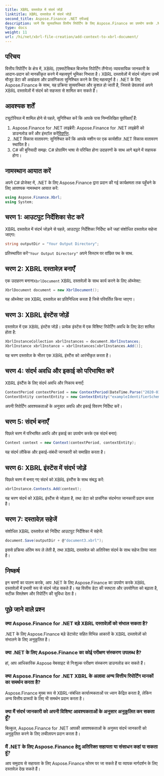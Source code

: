 ```yaml
---
title: XBRL दस्तावेज़ में संदर्भ जोड़ें
linktitle: XBRL दस्तावेज़ में संदर्भ जोड़ें
second_title: Aspose.Finance .NET एपीआई
description: जानें कि सुव्यवस्थित वित्तीय रिपोर्टिंग के लिए Aspose.Finance का उपयोग करके .NET में XBRL दस्तावेज़ों में संदर्भ कैसे जोड़ें। #Aspose #Finance #XBRL
type: docs
weight: 11
url: /hi/net/xbrl-file-creation/add-context-to-xbrl-document/
---
```

## परिचय
वित्तीय रिपोर्टिंग के क्षेत्र में, XBRL (एक्सटेंसिबल बिजनेस रिपोर्टिंग लैंग्वेज) व्यावसायिक जानकारी के आदान-प्रदान को मानकीकृत करने में महत्वपूर्ण भूमिका निभाता है। XBRL दस्तावेज़ों में संदर्भ जोड़ना उनमें मौजूद डेटा की अखंडता और प्रासंगिकता सुनिश्चित करने के लिए महत्वपूर्ण है। .NET के लिए Aspose.Finance के साथ, यह प्रक्रिया सुव्यवस्थित और कुशल हो जाती है, जिससे डेवलपर्स अपने XBRL दस्तावेज़ों में संदर्भ को सहजता से शामिल कर सकते हैं।
## आवश्यक शर्तें
ट्यूटोरियल में शामिल होने से पहले, सुनिश्चित करें कि आपके पास निम्नलिखित पूर्वापेक्षाएँ हैं:
1. Aspose.Finance for .NET लाइब्रेरी: Aspose.Finance for .NET लाइब्रेरी को डाउनलोड करें और इंस्टॉल करें[विज्ञप्ति](https://releases.aspose.com/finance/net/).
2. .NET विकास वातावरण: सुनिश्चित करें कि आपके मशीन पर एक कार्यशील .NET विकास वातावरण स्थापित है।
3. C# की बुनियादी समझ: C# प्रोग्रामिंग भाषा से परिचित होना उदाहरणों के साथ आगे बढ़ने में सहायक होगा।
## नामस्थान आयात करें
अपने C# प्रोजेक्ट में, .NET के लिए Aspose.Finance द्वारा प्रदान की गई कार्यक्षमता तक पहुँचने के लिए आवश्यक नामस्थान आयात करें:
```csharp
using Aspose.Finance.Xbrl;
using System;
```
## चरण 1: आउटपुट निर्देशिका सेट करें
XBRL दस्तावेज़ में संदर्भ जोड़ने से पहले, आउटपुट निर्देशिका निर्दिष्ट करें जहां संशोधित दस्तावेज़ सहेजा जाएगा:
```csharp
string outputDir = "Your Output Directory";
```
 प्रतिस्थापित करें`"Your Output Directory"` अपने सिस्टम पर वांछित पथ के साथ.
## चरण 2: XBRL दस्तावेज़ बनाएँ
 एक उदाहरण बनाना`XbrlDocument` XBRL दस्तावेज़ों के साथ कार्य करने के लिए ऑब्जेक्ट:
```csharp
XbrlDocument document = new XbrlDocument();
```
यह ऑब्जेक्ट उस XBRL दस्तावेज़ का प्रतिनिधित्व करता है जिसे परिवर्तित किया जाएगा।
## चरण 3: XBRL इंस्टेंस जोड़ें
दस्तावेज़ में एक XBRL इंस्टेंस जोड़ें। प्रत्येक इंस्टेंस में एक विशिष्ट रिपोर्टिंग अवधि के लिए डेटा शामिल होता है:
```csharp
XbrlInstanceCollection xbrlInstances = document.XbrlInstances;
XbrlInstance xbrlInstance = xbrlInstances[xbrlInstances.Add()];
```
यह चरण दस्तावेज़ के भीतर एक XBRL इंस्टैंस को आरंभीकृत करता है।
## चरण 4: संदर्भ अवधि और इकाई को परिभाषित करें
XBRL इंस्टैंस के लिए संदर्भ अवधि और निकाय बनाएँ:
```csharp
ContextPeriod contextPeriod = new ContextPeriod(DateTime.Parse("2020-01-01"), DateTime.Parse("2020-02-10"));
ContextEntity contextEntity = new ContextEntity("exampleIdentifierScheme", "exampleIdentifier");
```
अपनी रिपोर्टिंग आवश्यकताओं के अनुसार अवधि और इकाई विवरण निर्दिष्ट करें।
## चरण 5: संदर्भ बनाएँ
पिछले चरण में परिभाषित अवधि और इकाई का उपयोग करके एक संदर्भ बनाएं:
```csharp
Context context = new Context(contextPeriod, contextEntity);
```
यह संदर्भ लौकिक और इकाई-संबंधी जानकारी को समाहित करता है।
## चरण 6: XBRL इंस्टेंस में संदर्भ जोड़ें
पिछले चरण में बनाए गए संदर्भ को XBRL इंस्टैंस के साथ संबद्ध करें:
```csharp
xbrlInstance.Contexts.Add(context);
```
यह चरण संदर्भ को XBRL इंस्टैंस से जोड़ता है, तथा डेटा को प्रासंगिक संदर्भगत जानकारी प्रदान करता है।
## चरण 7: दस्तावेज़ सहेजें
संशोधित XBRL दस्तावेज़ को निर्दिष्ट आउटपुट निर्देशिका में सहेजें:
```csharp
document.Save(outputDir + @"document3.xbrl");
```
इससे प्रक्रिया अंतिम रूप ले लेती है, तथा XBRL दस्तावेज़ को अतिरिक्त संदर्भ के साथ सहेज लिया जाता है।
## निष्कर्ष
इन चरणों का पालन करके, आप .NET के लिए Aspose.Finance का उपयोग करके XBRL दस्तावेज़ों में प्रभावी रूप से संदर्भ जोड़ सकते हैं। यह वित्तीय डेटा की स्पष्टता और उपयोगिता को बढ़ाता है, सटीक विश्लेषण और रिपोर्टिंग की सुविधा देता है।
## पूछे जाने वाले प्रश्न
### क्या Aspose.Finance for .NET बड़े XBRL दस्तावेज़ों को संभाल सकता है?
.NET के लिए Aspose.Finance बड़े डेटासेट सहित विभिन्न आकारों के XBRL दस्तावेज़ों को संभालने के लिए अनुकूलित है।
### क्या .NET के लिए Aspose.Finance का कोई परीक्षण संस्करण उपलब्ध है?
हां, आप आधिकारिक Aspose वेबसाइट से निःशुल्क परीक्षण संस्करण डाउनलोड कर सकते हैं।
### क्या Aspose.Finance for .NET XBRL के अलावा अन्य वित्तीय रिपोर्टिंग मानकों का समर्थन करता है?
Aspose.Finance मुख्य रूप से XBRL-संबंधित कार्यात्मकताओं पर ध्यान केंद्रित करता है, लेकिन अन्य वित्तीय प्रारूपों के लिए भी समर्थन प्रदान करता है।
### क्या मैं संदर्भ जानकारी को अपनी विशिष्ट आवश्यकताओं के अनुसार अनुकूलित कर सकता हूँ?
बिल्कुल, Aspose.Finance for .NET आपकी आवश्यकताओं के अनुरूप संदर्भ जानकारी को अनुकूलित करने के लिए लचीलापन प्रदान करता है।
### मैं .NET के लिए Aspose.Finance हेतु अतिरिक्त सहायता या संसाधन कहां पा सकता हूं?
आप समुदाय से सहायता के लिए Aspose.Finance फोरम पर जा सकते हैं या व्यापक मार्गदर्शन के लिए दस्तावेज़ देख सकते हैं।